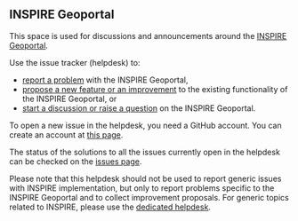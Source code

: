 ## INSPIRE Geoportal
This space is used for discussions and announcements around the [INSPIRE Geoportal](https://inspire-geoportal.ec.europa.eu "INSPIRE Geoportal").

Use the issue tracker (helpdesk) to:
- [report a problem](https://github.com/INSPIRE-MIF/helpdesk-geoportal/issues/new?assignees=&labels=&template=report-a-problem-or-bug.md&title= "report a problem") with the INSPIRE Geoportal,
- [propose a new feature or an improvement](https://github.com/INSPIRE-MIF/helpdesk-geoportal/issues/new?assignees=&labels=&template=propose-an-improvement.md&title= "propose a new feature or an improvement") to the existing functionality of the INSPIRE Geoportal, or
- [start a discussion or raise a question](https://github.com/INSPIRE-MIF/helpdesk-geoportal/issues/new?assignees=&labels=&template=start-a-discussion.md&title= "start a discussion or raise a question") on the INSPIRE Geoportal.

To open a new issue in the helpdesk, you need a GitHub account. You can create an account at [this page](https://github.com/join). 

The status of the solutions to all the issues currently open in the helpdesk can be checked on the [issues page](https://github.com/INSPIRE-MIF/helpdesk-geoportal/issues "issues page").

Please note that this helpdesk should not be used to report generic issues with INSPIRE implementation, but only to report problems specific to the INSPIRE Geoportal and to collect improvement proposals. For generic topics related to INSPIRE, please use the [dedicated helpdesk](https://github.com/INSPIRE-MIF/helpdesk "dedicated helpdesk").
